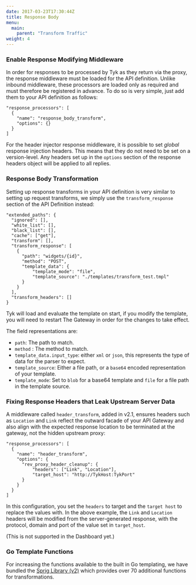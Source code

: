 ```yaml
---
date: 2017-03-23T17:30:44Z
title: Response Body
menu:
  main:
    parent: "Transform Traffic"
weight: 4 
---
```


### Enable Response Modifying Middleware

In order for responses to be processed by Tyk as they return via the proxy, the response middleware must be loaded for the API definition. Unlike inbound middleware, these processors are loaded only as required and must therefore be registered in advance. To do so is very simple, just add them to your API definition as follows:

```{.copyWrapper}
"response_processors": [
  {
    "name": "response_body_transform",
    "options": {}
  }
] 
```

For the header injector response middleware, it is possible to set *global* response injection headers. This means that they do not need to be set on a version-level. Any headers set up in the `options` section of the response headers object will be applied to all replies.

### Response Body Transformation

Setting up response transforms in your API definition is very similar to setting up request transforms, we simply use the `transform_response` section of the API Definition instead:

```{.copyWrapper}
"extended_paths": {
  "ignored": [],
  "white_list": [],
  "black_list": [],
  "cache": ["get"],
  "transform": [],
  "transform_response": [
    {
      "path": "widgets/{id}",
      "method": "POST",
      "template_data": {
          "template_mode": "file",
          "template_source": "./templates/transform_test.tmpl"
      }
    }
  ],
  "transform_headers": []
}
```

Tyk will load and evaluate the template on start, if you modify the template, you will need to restart The Gateway in order for the changes to take effect.

The field representations are:

*   `path`: The path to match.
*   `method` : The method to match.
*   `template_data.input_type`: either `xml` or `json`, this represents the type of data for the parser to expect.
*   `template_source`: Either a file path, or a `base64` encoded representation of your template.
*   `template_mode`: Set to `blob` for a base64 template and `file` for a file path in the template source.

### Fixing Response Headers that Leak Upstream Server Data

A middleware called `header_transform`, added in v2.1, ensures headers such as `Location` and `Link` reflect the outward facade of your API Gateway and also align with the expected response location to be terminated at the gateway, not the hidden upstream proxy:

```{.copyWrapper}
"response_processors": [
  {
    "name": "header_transform",
    "options": {
      "rev_proxy_header_cleanup": {
          "headers": ["Link", "Location"],
          "target_host": "http://TykHost:TykPort"
      }
    }
  }
]
```

In this configuration, you set the `headers` to target and the `target host` to replace the values with. In the above example, the `Link` and `Location` headers will be modified from the server-generated response, with the protocol, domain and port of the value set in `target_host`.

(This is not supported in the Dashboard yet.)

### Go Template Functions

For increasing the functions available to the built in Go templating, we have bundled the [Sprig Library (v2)](http://masterminds.github.io/sprig/) which provides over 70 additional functions for transformations.

